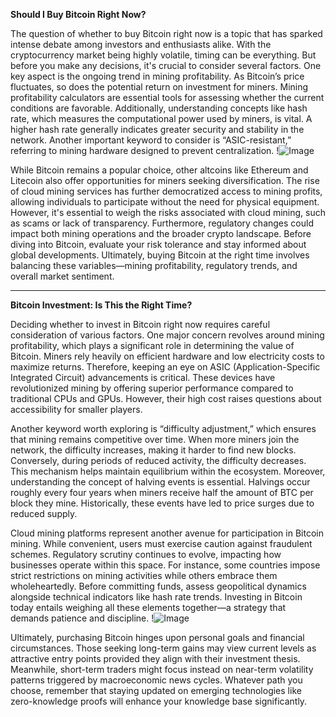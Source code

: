 **Should I Buy Bitcoin Right Now?**

The question of whether to buy Bitcoin right now is a topic that has sparked intense debate among investors and enthusiasts alike. With the cryptocurrency market being highly volatile, timing can be everything. But before you make any decisions, it's crucial to consider several factors. One key aspect is the ongoing trend in mining profitability. As Bitcoin’s price fluctuates, so does the potential return on investment for miners. Mining profitability calculators are essential tools for assessing whether the current conditions are favorable. Additionally, understanding concepts like hash rate, which measures the computational power used by miners, is vital. A higher hash rate generally indicates greater security and stability in the network. Another important keyword to consider is “ASIC-resistant,” referring to mining hardware designed to prevent centralization. !![Image](https://github.com/user-attachments/assets/b6e7b7a2-655e-4d44-8baa-20c566a3cb65)

While Bitcoin remains a popular choice, other altcoins like Ethereum and Litecoin also offer opportunities for miners seeking diversification. The rise of cloud mining services has further democratized access to mining profits, allowing individuals to participate without the need for physical equipment. However, it's essential to weigh the risks associated with cloud mining, such as scams or lack of transparency. Furthermore, regulatory changes could impact both mining operations and the broader crypto landscape. Before diving into Bitcoin, evaluate your risk tolerance and stay informed about global developments. Ultimately, buying Bitcoin at the right time involves balancing these variables—mining profitability, regulatory trends, and overall market sentiment. 

---

**Bitcoin Investment: Is This the Right Time?**

Deciding whether to invest in Bitcoin right now requires careful consideration of various factors. One major concern revolves around mining profitability, which plays a significant role in determining the value of Bitcoin. Miners rely heavily on efficient hardware and low electricity costs to maximize returns. Therefore, keeping an eye on ASIC (Application-Specific Integrated Circuit) advancements is critical. These devices have revolutionized mining by offering superior performance compared to traditional CPUs and GPUs. However, their high cost raises questions about accessibility for smaller players.

Another keyword worth exploring is “difficulty adjustment,” which ensures that mining remains competitive over time. When more miners join the network, the difficulty increases, making it harder to find new blocks. Conversely, during periods of reduced activity, the difficulty decreases. This mechanism helps maintain equilibrium within the ecosystem. Moreover, understanding the concept of halving events is essential. Halvings occur roughly every four years when miners receive half the amount of BTC per block they mine. Historically, these events have led to price surges due to reduced supply.

Cloud mining platforms represent another avenue for participation in Bitcoin mining. While convenient, users must exercise caution against fraudulent schemes. Regulatory scrutiny continues to evolve, impacting how businesses operate within this space. For instance, some countries impose strict restrictions on mining activities while others embrace them wholeheartedly. Before committing funds, assess geopolitical dynamics alongside technical indicators like hash rate trends. Investing in Bitcoin today entails weighing all these elements together—a strategy that demands patience and discipline. !![Image](https://github.com/user-attachments/assets/b6e7b7a2-655e-4d44-8baa-20c566a3cb65)

Ultimately, purchasing Bitcoin hinges upon personal goals and financial circumstances. Those seeking long-term gains may view current levels as attractive entry points provided they align with their investment thesis. Meanwhile, short-term traders might focus instead on near-term volatility patterns triggered by macroeconomic news cycles. Whatever path you choose, remember that staying updated on emerging technologies like zero-knowledge proofs will enhance your knowledge base significantly.